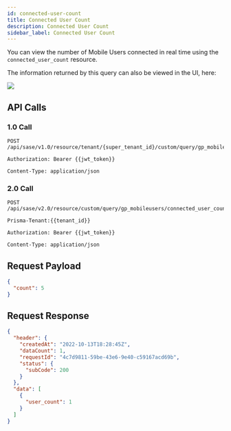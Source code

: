 ```yaml
---
id: connected-user-count
title: Connected User Count
description: Connected User Count
sidebar_label: Connected User Count
---
```


You can view the number of Mobile Users connected in real time using the `connected_user_count` resource.

The information returned by this query can also be viewed in the UI, here:

![](/access/img/connected_user_count_img.png)

## API Calls

### 1.0 Call

    POST /api/sase/v1.0/resource/tenant/{super_tenant_id}/custom/query/gp_mobileusers/connected_user_count

    Authorization: Bearer {{jwt_token}}

    Content-Type: application/json

### 2.0 Call

    POST /api/sase/v2.0/resource/custom/query/gp_mobileusers/connected_user_count

    Prisma-Tenant:{{tenant_id}}

    Authorization: Bearer {{jwt_token}}

    Content-Type: application/json

## Request Payload

```json
{
  "count": 5
}
```

## Request Response

```json
{
  "header": {
    "createdAt": "2022-10-13T18:28:45Z",
    "dataCount": 1,
    "requestId": "4c7d9811-59be-43e6-9e40-c59167acd69b",
    "status": {
      "subCode": 200
    }
  },
  "data": [
    {
      "user_count": 1
    }
  ]
}
```
